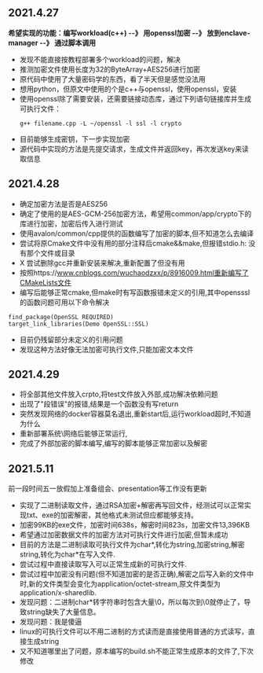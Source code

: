 ## 2021.4.27 

**希望实现的功能：编写workload(c++) --》 用openssl加密 --》 放到enclave-manager --》 通过脚本调用**
* 发现不能直接按教程部署多个workload的问题，解决
* 推测加密文件使用长度为32的ByteArray+AES256进行加密
* 原代码中使用了大量密码学的东西，看了半天但是感觉没法用
* 想用python，但原文中使用的个是c++与openssl，使用openssl，安装
* 使用openssl除了需要安装，还需要链接动态库，通过下列语句链接库并生成可执行文件：
	```
	g++ filename.cpp -L ~/openssl -l ssl -l crypto
	```
* 目前能够生成密钥，下一步实现加密
* 源代码中实现的方法是先提交请求，生成文件并返回key，再次发送key来读取信息
## 2021.4.28
* 确定加密方法是否是AES256
* 确定了使用的是AES-GCM-256加密方法，希望用common/app/crypto下的库进行加密，加密后传入进行测试
* 使用avalon/common/cpp提供的函数编写了加密的脚本,但不知道怎么去编译
* 尝试将原Cmake文件中没有用的部分注释后cmake&&make,但报错stdio.h: 没有那个文件或目录
* X 尝试删除gcc并重新安装来解决,重新配置了但没有用
* 按照https://www.cnblogs.com/wuchaodzxx/p/8916009.html重新编写了CMakeLists文件
* 编写后能够正常cmake,但make时有写函数报错未定义的引用,其中opensssl的函数问题可用以下命令解决
```
find_package(OpenSSL REQUIRED)
target_link_libraries(Demo OpenSSL::SSL)
```
* 目前仍残留部分未定义的引用问题
* 发现这种方法好像无法加密可执行文件,只能加密文本文件
## 2021.4.29
* 将全部其他文件放入crpto,将test文件放入外部,成功解决依赖问题
* 出现了"段错误"的报错,结果是一个函数没有写return
* 突然发现网络的docker容器莫名退出,重新start后,运行workload超时,不知道为什么
* 重新部署系统\网络后能够正常运行,
* 完成了外部加密的脚本编写,编写的脚本能够正常加密以及解密
## 2021.5.11
  前一段时间五一放假加上准备组会、presentation等工作没有更新
  * 实现了二进制读取文件，通过RSA加密+解密再写回文件，经测试可以正常实现txt、exe的加密解密，其他格式未测试但应都能够支持。
  * 加密99KB的exe文件，加密时间638s，解密时间823s，加密文件13,396KB
  * 希望通过加密数据文件的加密方法对可执行文件进行加密,但暂未成功
  * 目前的方法是二进制读取可执行文件为char*,转化为string,加密string,解密string,转化为char*在写入文件.
  * 尝试过程中直接读取写入可以正常生成新的可执行文件.
  * 尝试过程中加密没有问题(但不知道加密的是否正确),解密之后写入新的文件中时,新的文件类型会变化为application/octet-stream,原文件类型为application/x-sharedlib.
  * 发现问题：二进制char*转字符串时包含大量\0，所以每次到\0就停止了，导致string缺失了大量信息。
  * 发现问题：我是傻逼
  * linux的可执行文件可以不用二进制的方式读而是直接使用普通的方式读写，直接生成string
  * 又不知道哪里出了问题，原本编写的build.sh不能正常生成原本的文件了,下次修改